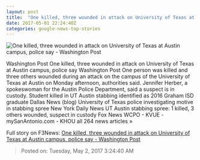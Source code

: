 ```yaml
---
layout: post
title:  "One killed, three wounded in attack on University of Texas at Austin campus, police say - Washington Post"
date: 2017-05-01 22:24:40Z
categories: google-news-top-stories
---
```


![One killed, three wounded in attack on University of Texas at Austin campus, police say - Washington Post](https://img.washingtonpost.com/rf/image_1484w/2010-2019/Wires/Images/2017-05-01/AP/University_of_Texas_Stabbings_43585-2f450.jpg)

Washington Post One killed, three wounded in attack on University of Texas at Austin campus, police say Washington Post One person was killed and three others wounded during an attack on the campus of the University of Texas at Austin on Monday afternoon, authorities said. Jennifer Herber, a spokeswoman for the Austin Police Department, said a suspect is in custody. Student killed in UT Austin stabbing identified as 2016 Graham ISD graduate Dallas News (blog) University of Texas police investigating motive in stabbing spree New York Daily News UT Austin stabbing spree: 1 killed, 3 others wounded, suspect in custody Fox News WCPO - KVUE - mySanAntonio.com - KHOU all 264 news articles »


Full story on F3News: [One killed, three wounded in attack on University of Texas at Austin campus, police say - Washington Post](http://www.f3nws.com/n/VVCRhF)

> Posted on: Tuesday, May 2, 2017 3:24:40 AM

